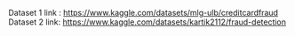 Dataset 1 link : https://www.kaggle.com/datasets/mlg-ulb/creditcardfraud
Dataset 2 link: https://www.kaggle.com/datasets/kartik2112/fraud-detection
